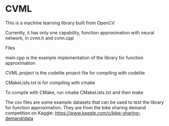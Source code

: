 # CVML

This is a machine learning library built from OpenCV

Currently, it has only one capability, function approximation with neural network, in cvnn.h and cvnn.cpp

Files

main.cpp is the example implementation of the library for function approximation

CVML.project is the codelite project file for compiling with codelite

CMakeLists.txt is for compiling with cmake

To compile with CMake, run cmake CMakeLists.txt and then make

The csv files are some example datasets that can be used to test the library for function approximation. 
They are from the bike sharing demand competition on Kaggle: https://www.kaggle.com/c/bike-sharing-demand/data
